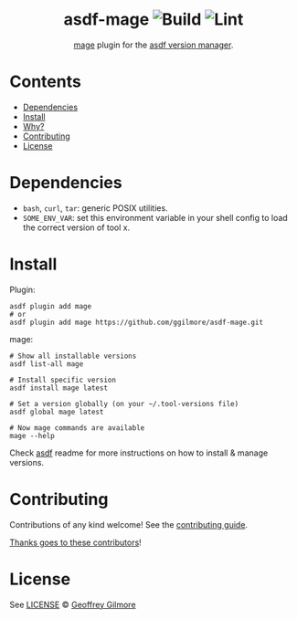 <div align="center">

# asdf-mage ![Build](https://github.com/ggilmore/asdf-mage/workflows/Build/badge.svg) ![Lint](https://github.com/ggilmore/asdf-mage/workflows/Lint/badge.svg)

[mage](https://github.com/magfile/mage) plugin for the [asdf version manager](https://asdf-vm.com).

</div>

# Contents

- [Dependencies](#dependencies)
- [Install](#install)
- [Why?](#why)
- [Contributing](#contributing)
- [License](#license)

# Dependencies

- `bash`, `curl`, `tar`: generic POSIX utilities.
- `SOME_ENV_VAR`: set this environment variable in your shell config to load the correct version of tool x.

# Install

Plugin:

```shell
asdf plugin add mage
# or
asdf plugin add mage https://github.com/ggilmore/asdf-mage.git
```

mage:

```shell
# Show all installable versions
asdf list-all mage

# Install specific version
asdf install mage latest

# Set a version globally (on your ~/.tool-versions file)
asdf global mage latest

# Now mage commands are available
mage --help
```

Check [asdf](https://github.com/asdf-vm/asdf) readme for more instructions on how to
install & manage versions.

# Contributing

Contributions of any kind welcome! See the [contributing guide](contributing.md).

[Thanks goes to these contributors](https://github.com/ggilmore/asdf-mage/graphs/contributors)!

# License

See [LICENSE](LICENSE) © [Geoffrey Gilmore](https://github.com/ggilmore/)
